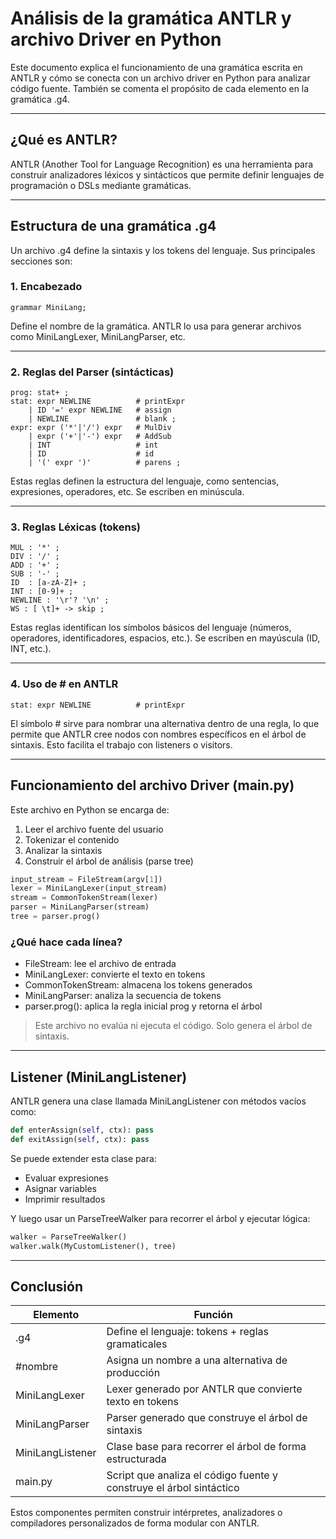 # Análisis de la gramática ANTLR y archivo Driver en Python

Este documento explica el funcionamiento de una gramática escrita en ANTLR y cómo se conecta con un archivo driver en Python para analizar código fuente. También se comenta el propósito de cada elemento en la gramática .g4.

---

## ¿Qué es ANTLR?

ANTLR (Another Tool for Language Recognition) es una herramienta para construir analizadores léxicos y sintácticos que permite definir lenguajes de programación o DSLs mediante gramáticas.

---

## Estructura de una gramática .g4

Un archivo .g4 define la sintaxis y los tokens del lenguaje. Sus principales secciones son:

### 1. Encabezado

```antlr
grammar MiniLang;
```

Define el nombre de la gramática. ANTLR lo usa para generar archivos como MiniLangLexer, MiniLangParser, etc.

---

### 2. Reglas del Parser (sintácticas)

```antlr
prog: stat+ ;
stat: expr NEWLINE          # printExpr
    | ID '=' expr NEWLINE   # assign
    | NEWLINE               # blank ;
expr: expr ('*'|'/') expr   # MulDiv
    | expr ('+'|'-') expr   # AddSub
    | INT                   # int
    | ID                    # id
    | '(' expr ')'          # parens ;
```

Estas reglas definen la estructura del lenguaje, como sentencias, expresiones, operadores, etc. Se escriben en minúscula. 

---

### 3. Reglas Léxicas (tokens)

```antlr
MUL : '*' ;
DIV : '/' ;
ADD : '+' ;
SUB : '-' ;
ID  : [a-zA-Z]+ ;
INT : [0-9]+ ;
NEWLINE : '\r'? '\n' ;
WS : [ \t]+ -> skip ;
```

Estas reglas identifican los símbolos básicos del lenguaje (números, operadores, identificadores, espacios, etc.). Se escriben en mayúscula (ID, INT, etc.).

---

### 4. Uso de # en ANTLR

```antlr
stat: expr NEWLINE          # printExpr
```

El símbolo # sirve para nombrar una alternativa dentro de una regla, lo que permite que ANTLR cree nodos con nombres específicos en el árbol de sintaxis. Esto facilita el trabajo con listeners o visitors.

---

## Funcionamiento del archivo Driver (main.py)

Este archivo en Python se encarga de:

1. Leer el archivo fuente del usuario
2. Tokenizar el contenido
3. Analizar la sintaxis
4. Construir el árbol de análisis (parse tree)

```python
input_stream = FileStream(argv[1])
lexer = MiniLangLexer(input_stream)
stream = CommonTokenStream(lexer)
parser = MiniLangParser(stream)
tree = parser.prog()
```

### ¿Qué hace cada línea?

- FileStream: lee el archivo de entrada
- MiniLangLexer: convierte el texto en tokens
- CommonTokenStream: almacena los tokens generados
- MiniLangParser: analiza la secuencia de tokens
- parser.prog(): aplica la regla inicial prog y retorna el árbol

> Este archivo no evalúa ni ejecuta el código. Solo genera el árbol de sintaxis.

---

## Listener (MiniLangListener)

ANTLR genera una clase llamada MiniLangListener con métodos vacíos como:

```python
def enterAssign(self, ctx): pass
def exitAssign(self, ctx): pass
```

Se puede  extender esta clase para:

- Evaluar expresiones
- Asignar variables
- Imprimir resultados

Y luego usar un ParseTreeWalker para recorrer el árbol y ejecutar lógica:

```python
walker = ParseTreeWalker()
walker.walk(MyCustomListener(), tree)
```

---

## Conclusión

| Elemento | Función |
|---------|---------|
| .g4 | Define el lenguaje: tokens + reglas gramaticales |
| #nombre | Asigna un nombre a una alternativa de producción |
| MiniLangLexer | Lexer generado por ANTLR que convierte texto en tokens |
| MiniLangParser | Parser generado que construye el árbol de sintaxis |
| MiniLangListener | Clase base para recorrer el árbol de forma estructurada |
| main.py | Script que analiza el código fuente y construye el árbol sintáctico |

Estos componentes permiten construir intérpretes, analizadores o compiladores personalizados de forma modular con ANTLR.
